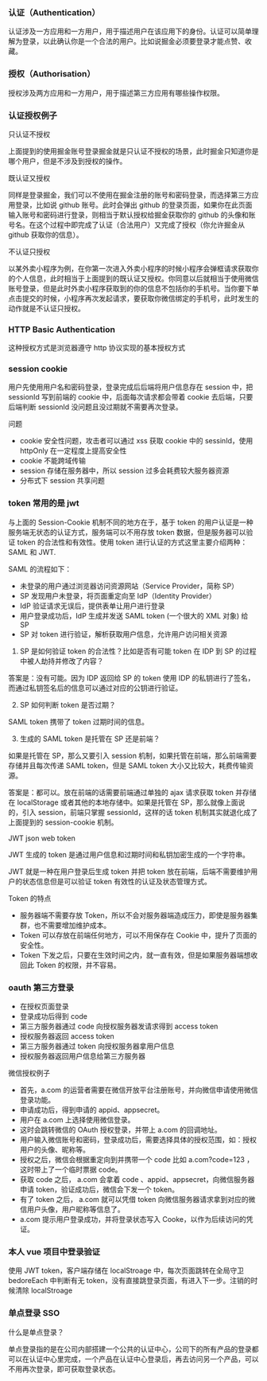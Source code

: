 ### 认证（Authentication）

认证涉及一方应用和一方用户，用于描述用户在该应用下的身份。认证可以简单理解为登录，以此确认你是一个合法的用户。比如说掘金必须要登录才能点赞、收藏。

### 授权（Authorisation）

授权涉及两方应用和一方用户，用于描述第三方应用有哪些操作权限。

### 认证授权例子

只认证不授权

上面提到的使用掘金账号登录掘金就是只认证不授权的场景，此时掘金只知道你是哪个用户，但是不涉及到授权的操作。

既认证又授权

同样是登录掘金，我们可以不使用在掘金注册的账号和密码登录，而选择第三方应用登录，比如说 github 账号。此时会弹出 github 的登录页面，如果你在此页面输入账号和密码进行登录，则相当于默认授权给掘金获取你的 github 的头像和账号名。在这个过程中即完成了认证（合法用户）又完成了授权（你允许掘金从 github 获取你的信息）。

不认证只授权

以某外卖小程序为例，在你第一次进入外卖小程序的时候小程序会弹框请求获取你的个人信息，此时相当于上面提到的既认证又授权。你同意以后就相当于使用微信账号登录，但是此时外卖小程序获取到的你的信息不包括你的手机号。当你要下单点击提交的时候，小程序再次发起请求，要获取你微信绑定的手机号，此时发生的动作就是不认证只授权。

### HTTP Basic Authentication

这种授权方式是浏览器遵守 http 协议实现的基本授权方式

### session cookie

用户先使用用户名和密码登录，登录完成后后端将用户信息存在 session 中，把 sessionId 写到前端的 cookie 中，后面每次请求都会带着 cookie 去后端，只要后端判断 sessionId 没问题且没过期就不需要再次登录。

问题

- cookie 安全性问题，攻击者可以通过 xss 获取 cookie 中的 sessinId，使用 httpOnly 在一定程度上提高安全性
- cookie 不能跨域传输
- session 存储在服务器中，所以 session 过多会耗费较大服务器资源
- 分布式下 session 共享问题

### token 常用的是 jwt

与上面的 Session-Cookie 机制不同的地方在于，基于 token 的用户认证是一种服务端无状态的认证方式，服务端可以不用存放 token 数据，但是服务器可以验证 token 的合法性和有效性。使用 token 进行认证的方式这里主要介绍两种：SAML 和 JWT.

SAML 的流程如下：

- 未登录的用户通过浏览器访问资源网站（Service Provider，简称 SP）
- SP 发现用户未登录，将页面重定向至 IdP（Identity Provider）
- IdP 验证请求无误后，提供表单让用户进行登录
- 用户登录成功后，IdP 生成并发送 SAML token (一个很大的 XML 对象) 给 SP
- SP 对 token 进行验证，解析获取用户信息，允许用户访问相关资源

1. SP 是如何验证 token 的合法性？比如是否有可能 token 在 IDP 到 SP 的过程中被人劫持并修改了内容？

答案是：没有可能。因为 IDP 返回给 SP 的 token 使用 IDP 的私钥进行了签名，而通过私钥签名后的信息可以通过对应的公钥进行验证。

2. SP 如何判断 token 是否过期？

SAML token 携带了 token 过期时间的信息。

3. 生成的 SAML token 是托管在 SP 还是前端？

如果是托管在 SP，那么又要引入 session 机制，如果托管在前端，那么前端需要存储并且每次传递 SAML token，但是 SAML token 大小又比较大，耗费传输资源。

答案是：都可以。放在前端的话需要前端通过单独的 ajax 请求获取 token 并存储在 localStorage 或者其他的本地存储中。如果是托管在 SP，那么就像上面说的，引入 session，前端只掌握 sessionId，这样的话 token 机制其实就退化成了上面提到的 session-cookie 机制。

JWT json web token

JWT 生成的 token 是通过用户信息和过期时间和私钥加密生成的一个字符串。

JWT 就是一种在用户登录后生成 token 并把 token 放在前端，后端不需要维护用户的状态信息但是可以验证 token 有效性的认证及状态管理方式。

Token 的特点

- 服务器端不需要存放 Token，所以不会对服务器端造成压力，即使是服务器集群，也不需要增加维护成本。
- Token 可以存放在前端任何地方，可以不用保存在 Cookie 中，提升了页面的安全性。
- Token 下发之后，只要在生效时间之内，就一直有效，但是如果服务器端想收回此 Token 的权限，并不容易。

### oauth 第三方登录

- 在授权页面登录
- 登录成功后得到 code
- 第三方服务器通过 code 向授权服务器发请求得到 access token
- 授权服务器返回 access token
- 第三方服务器通过 token 向授权服务器拿用户信息
- 授权服务器返回用户信息给第三方服务器

微信授权例子

- 首先，a.com 的运营者需要在微信开放平台注册账号，并向微信申请使用微信登录功能。
- 申请成功后，得到申请的 appid、appsecret。
- 用户在 a.com 上选择使用微信登录。
- 这时会跳转微信的 OAuth 授权登录，并带上 a.com 的回调地址。
- 用户输入微信账号和密码，登录成功后，需要选择具体的授权范围，如：授权用户的头像、昵称等。
- 授权之后，微信会根据重定向到并携带一个 code 比如 a.com?code=123 ，这时带上了一个临时票据 code。
- 获取 code 之后， a.com 会拿着 code 、appid、appsecret，向微信服务器申请 token，验证成功后，微信会下发一个 token。
- 有了 token 之后， a.com 就可以凭借 token 向微信服务器请求拿到对应的微信用户头像，用户昵称等信息了。
- a.com 提示用户登录成功，并将登录状态写入 Cooke，以作为后续访问的凭证。

### 本人 vue 项目中登录验证

使用 JWT token，客户端存储在 localStroage 中，每次页面跳转在全局守卫 bedoreEach 中判断有无 token，没有直接跳登录页面，有进入下一步。注销的时候清除 localStroage

### 单点登录 SSO

什么是单点登录？

单点登录指的是在公司内部搭建一个公共的认证中心，公司下的所有产品的登录都可以在认证中心里完成，一个产品在认证中心登录后，再去访问另一个产品，可以不用再次登录，即可获取登录状态。
